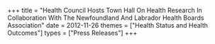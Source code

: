 +++
title = "Health Council Hosts Town Hall On Health Research In Collaboration With The Newfoundland And Labrador Health Boards Association"
date = 2012-11-26
themes = ["Health Status and Health Outcomes"]
types = ["Press Releases"]
+++
